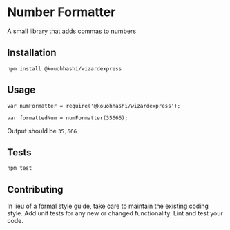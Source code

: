 Number Formatter
=========

A small library that adds commas to numbers

## Installation

  `npm install @kouohhashi/wizardexpress`

## Usage

    var numFormatter = require('@kouohhashi/wizardexpress');

    var formattedNum = numFormatter(35666);
  
  
  Output should be `35,666`


## Tests

  `npm test`

## Contributing

In lieu of a formal style guide, take care to maintain the existing coding style. Add unit tests for any new or changed functionality. Lint and test your code.


